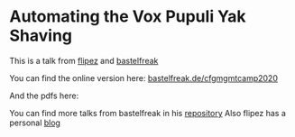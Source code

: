 # Automating the Vox Pupuli Yak Shaving

This is a talk from [flipez](https://twitter.com/Was1NicerDude) and [bastelfreak](https://twitter.com/BastelsBlog)

You can find the online version here: [bastelfreak.de/cfgmgmtcamp2020](https://bastelfreak.de/cfgmgmtcamp2020/#1)

And the pdfs here:

You can find more talks from bastelfreak in his [repository](https://github.com/bastelfreak/talks)
Also flipez has a personal [blog](https://brauser.io/)

